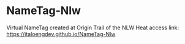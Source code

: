 # NameTag-Nlw
Virtual NameTag created at Origin Trail of the NLW Heat
access link:
https://italoengdev.github.io/NameTag-Nlw

